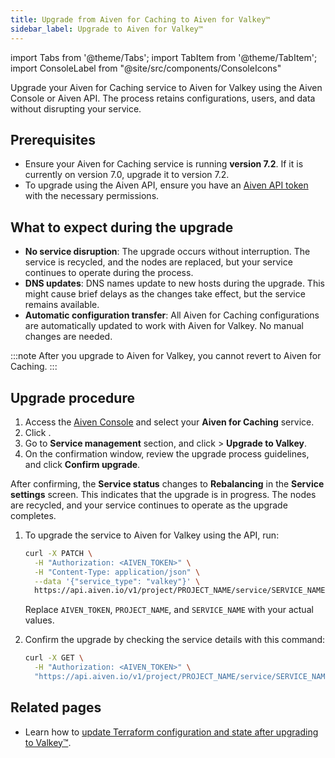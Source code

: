 ```yaml
---
title: Upgrade from Aiven for Caching to Aiven for Valkey™
sidebar_label: Upgrade to Aiven for Valkey™
---
```


import Tabs from '@theme/Tabs';
import TabItem from '@theme/TabItem';
import ConsoleLabel from "@site/src/components/ConsoleIcons"

Upgrade your Aiven for Caching service to Aiven for Valkey using the Aiven Console or Aiven API.
The process retains configurations, users, and data without disrupting your service.

## Prerequisites

- Ensure your Aiven for Caching service is running **version 7.2**. If it is currently on
  version 7.0, upgrade it to version 7.2.
- To upgrade using the Aiven API, ensure you have an
  [Aiven API token](/docs/platform/howto/create_authentication_token) with the
  necessary permissions.

## What to expect during the upgrade

- **No service disruption**: The upgrade occurs without interruption. The service
  is recycled, and the nodes are replaced, but your service continues to
  operate during the process.
- **DNS updates**: DNS names update to new hosts during the upgrade. This might
  cause brief delays as the changes take effect, but the service remains available.
- **Automatic configuration transfer**: All Aiven for Caching configurations are
  automatically updated to work with Aiven for Valkey. No manual changes are needed.

:::note
After you upgrade to Aiven for Valkey, you cannot revert to Aiven for Caching.
:::

## Upgrade procedure

<Tabs groupId="method">
<TabItem value="console" label="Aiven Console">

1. Access the [Aiven Console](https://console.aiven.io/) and select your
   **Aiven for Caching** service.
1. Click <ConsoleLabel name="service settings"/>.
1. Go to **Service management** section, and
   click <ConsoleLabel name="actions"/> > **Upgrade to Valkey**.
1. On the confirmation window, review the upgrade process guidelines, and click
   **Confirm upgrade**.

After confirming, the **Service status** changes to **Rebalancing** in the
**Service settings** screen. This indicates that the upgrade is in progress. The nodes
are recycled, and your service continues to operate as the upgrade completes.

</TabItem>
<TabItem value="api" label="Aiven API">

1. To upgrade the service to Aiven for Valkey using the API, run:

   ```bash
   curl -X PATCH \
     -H "Authorization: <AIVEN_TOKEN>" \
     -H "Content-Type: application/json" \
     --data '{"service_type": "valkey"}' \
     https://api.aiven.io/v1/project/PROJECT_NAME/service/SERVICE_NAME/service_type

   ```

   Replace `AIVEN_TOKEN`, `PROJECT_NAME`, and `SERVICE_NAME` with your actual values.

1. Confirm the upgrade by checking the service details with this command:

   ```bash
   curl -X GET \
     -H "Authorization: <AIVEN_TOKEN>" \
     "https://api.aiven.io/v1/project/PROJECT_NAME/service/SERVICE_NAME"
   ```

</TabItem> </Tabs>

## Related pages

- Learn how to [update Terraform configuration and state after upgrading to Valkey™](/docs/tools/terraform/howto/upgrade-caching-valkey-terraform).
